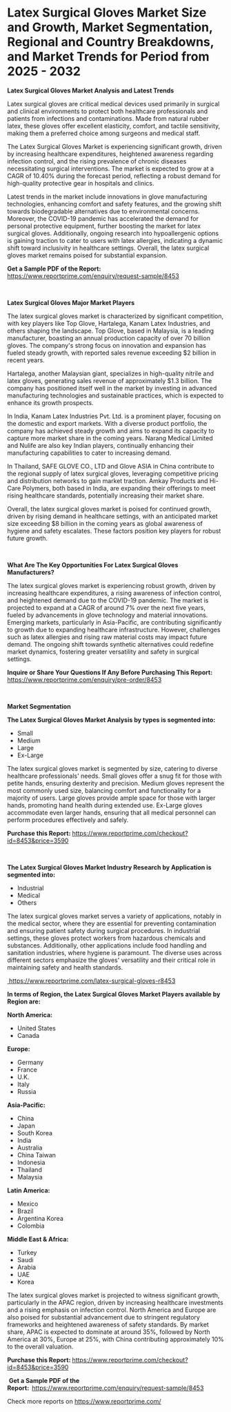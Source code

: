 <p><h1>Latex Surgical Gloves Market Size and Growth, Market Segmentation, Regional and Country Breakdowns, and Market Trends for Period from 2025 -  2032</h1></p><p><strong>Latex Surgical Gloves Market Analysis and Latest Trends</strong></p>
<p><p>Latex surgical gloves are critical medical devices used primarily in surgical and clinical environments to protect both healthcare professionals and patients from infections and contaminations. Made from natural rubber latex, these gloves offer excellent elasticity, comfort, and tactile sensitivity, making them a preferred choice among surgeons and medical staff.</p><p>The Latex Surgical Gloves Market is experiencing significant growth, driven by increasing healthcare expenditures, heightened awareness regarding infection control, and the rising prevalence of chronic diseases necessitating surgical interventions. The market is expected to grow at a CAGR of 10.40% during the forecast period, reflecting a robust demand for high-quality protective gear in hospitals and clinics.</p><p>Latest trends in the market include innovations in glove manufacturing technologies, enhancing comfort and safety features, and the growing shift towards biodegradable alternatives due to environmental concerns. Moreover, the COVID-19 pandemic has accelerated the demand for personal protective equipment, further boosting the market for latex surgical gloves. Additionally, ongoing research into hypoallergenic options is gaining traction to cater to users with latex allergies, indicating a dynamic shift toward inclusivity in healthcare settings. Overall, the latex surgical gloves market remains poised for substantial expansion.</p></p>
<p><strong>Get a Sample PDF of the Report:&nbsp;</strong> <a href="https://www.reportprime.com/enquiry/request-sample/8453?utm_campaign=3383&utm_medium=2&utm_source=Github&utm_content=ia&utm_term=19032025&utm_id=latex-surgical-gloves">https://www.reportprime.com/enquiry/request-sample/8453</a></p>
<p>&nbsp;</p>
<p><strong>Latex Surgical Gloves Major Market Players</strong></p>
<p><p>The latex surgical gloves market is characterized by significant competition, with key players like Top Glove, Hartalega, Kanam Latex Industries, and others shaping the landscape. Top Glove, based in Malaysia, is a leading manufacturer, boasting an annual production capacity of over 70 billion gloves. The company's strong focus on innovation and expansion has fueled steady growth, with reported sales revenue exceeding $2 billion in recent years. </p><p>Hartalega, another Malaysian giant, specializes in high-quality nitrile and latex gloves, generating sales revenue of approximately $1.3 billion. The company has positioned itself well in the market by investing in advanced manufacturing technologies and sustainable practices, which is expected to enhance its growth prospects.</p><p>In India, Kanam Latex Industries Pvt. Ltd. is a prominent player, focusing on the domestic and export markets. With a diverse product portfolio, the company has achieved steady growth and aims to expand its capacity to capture more market share in the coming years. Narang Medical Limited and Nulife are also key Indian players, continually enhancing their manufacturing capabilities to cater to increasing demand.</p><p>In Thailand, SAFE GLOVE CO., LTD and Glove ASIA in China contribute to the regional supply of latex surgical gloves, leveraging competitive pricing and distribution networks to gain market traction. Amkay Products and Hi-Care Polymers, both based in India, are expanding their offerings to meet rising healthcare standards, potentially increasing their market share.</p><p>Overall, the latex surgical gloves market is poised for continued growth, driven by rising demand in healthcare settings, with an anticipated market size exceeding $8 billion in the coming years as global awareness of hygiene and safety escalates. These factors position key players for robust future growth.</p></p>
<p>&nbsp;</p>
<p><strong>What Are The Key Opportunities For Latex Surgical Gloves Manufacturers?</strong></p>
<p><p>The latex surgical gloves market is experiencing robust growth, driven by increasing healthcare expenditures, a rising awareness of infection control, and heightened demand due to the COVID-19 pandemic. The market is projected to expand at a CAGR of around 7% over the next five years, fueled by advancements in glove technology and material innovations. Emerging markets, particularly in Asia-Pacific, are contributing significantly to growth due to expanding healthcare infrastructure. However, challenges such as latex allergies and rising raw material costs may impact future demand. The ongoing shift towards synthetic alternatives could redefine market dynamics, fostering greater versatility and safety in surgical settings.</p></p>
<p><strong>Inquire or Share Your Questions If Any Before Purchasing This Report:</strong> <a href="https://www.reportprime.com/enquiry/pre-order/8453?utm_campaign=3383&utm_medium=2&utm_source=Github&utm_content=ia&utm_term=19032025&utm_id=latex-surgical-gloves">https://www.reportprime.com/enquiry/pre-order/8453</a></p>
<p>&nbsp;</p>
<p><strong>Market Segmentation</strong></p>
<p><strong>The Latex Surgical Gloves Market Analysis by types is segmented into:</strong></p>
<p><ul><li>Small</li><li>Medium</li><li>Large</li><li>Ex-Large</li></ul></p>
<p><p>The latex surgical gloves market is segmented by size, catering to diverse healthcare professionals' needs. Small gloves offer a snug fit for those with petite hands, ensuring dexterity and precision. Medium gloves represent the most commonly used size, balancing comfort and functionality for a majority of users. Large gloves provide ample space for those with larger hands, promoting hand health during extended use. Ex-Large gloves accommodate even larger hands, ensuring that all medical personnel can perform procedures effectively and safely.</p></p>
<p><strong>Purchase this Report:&nbsp;</strong><a href="https://www.reportprime.com/checkout?id=8453&price=3590&utm_campaign=3383&utm_medium=2&utm_source=Github&utm_content=ia&utm_term=19032025&utm_id=latex-surgical-gloves">https://www.reportprime.com/checkout?id=8453&price=3590</a></p>
<p>&nbsp;</p>
<p><strong>The Latex Surgical Gloves Market Industry Research by Application is segmented into:</strong></p>
<p><ul><li>Industrial</li><li>Medical</li><li>Others</li></ul></p>
<p><p>The latex surgical gloves market serves a variety of applications, notably in the medical sector, where they are essential for preventing contamination and ensuring patient safety during surgical procedures. In industrial settings, these gloves protect workers from hazardous chemicals and substances. Additionally, other applications include food handling and sanitation industries, where hygiene is paramount. The diverse uses across different sectors emphasize the gloves' versatility and their critical role in maintaining safety and health standards.</p></p>
<p><a href="https://www.reportprime.com/latex-surgical-gloves-r8453?utm_campaign=3383&utm_medium=2&utm_source=Github&utm_content=ia&utm_term=19032025&utm_id=latex-surgical-gloves">&nbsp;https://www.reportprime.com/latex-surgical-gloves-r8453</a></p>
<p><strong>In terms of Region, the Latex Surgical Gloves Market Players available by Region are:</strong></p>
<p>
    <p> <strong> North America: </strong>
        <ul>
            <li>United States</li>
            <li>Canada</li>
        </ul>
        </p> 
    <p> <strong> Europe: </strong>
        <ul>
            <li>Germany</li>
            <li>France</li>
            <li>U.K.</li>
            <li>Italy</li>
            <li>Russia</li>
        </ul>
        </p> 
    <p> <strong> Asia-Pacific: </strong>
        <ul>
            <li>China</li>
            <li>Japan</li>
            <li>South Korea</li>
            <li>India</li>
            <li>Australia</li>
            <li>China Taiwan</li>
            <li>Indonesia</li>
            <li>Thailand</li>
            <li>Malaysia</li>
        </ul>
        </p> 
    <p> <strong> Latin America: </strong>
        <ul>
            <li>Mexico</li>
            <li>Brazil</li>
            <li>Argentina Korea</li>
            <li>Colombia</li>
        </ul>
        </p> 
    <p> <strong> Middle East & Africa: </strong>
        <ul>
            <li>Turkey</li>
            <li>Saudi</li>
            <li>Arabia</li>
            <li>UAE</li>
            <li>Korea</li>
        </ul>
    </p>
    </p>
<p><p>The latex surgical gloves market is projected to witness significant growth, particularly in the APAC region, driven by increasing healthcare investments and a rising emphasis on infection control. North America and Europe are also poised for substantial advancement due to stringent regulatory frameworks and heightened awareness of safety standards. By market share, APAC is expected to dominate at around 35%, followed by North America at 30%, Europe at 25%, with China contributing approximately 10% to the overall valuation.</p></p>
<p><strong>Purchase this Report: </strong><a href="https://www.reportprime.com/checkout?id=8453&price=3590&utm_campaign=3383&utm_medium=2&utm_source=Github&utm_content=ia&utm_term=19032025&utm_id=latex-surgical-gloves">https://www.reportprime.com/checkout?id=8453&price=3590</a></p>
<p>&nbsp;<strong>Get a Sample PDF of the Report:&nbsp;&nbsp;</strong><a href="https://www.reportprime.com/enquiry/request-sample/8453?utm_campaign=3383&utm_medium=2&utm_source=Github&utm_content=ia&utm_term=19032025&utm_id=latex-surgical-gloves">https://www.reportprime.com/enquiry/request-sample/8453</a></p>
<p><strong></strong></p>
<p>Check more reports on <a href="https://www.reportprime.com/?utm_campaign=3383&utm_medium=2&utm_source=Github&utm_content=ia&utm_term=19032025&utm_id=latex-surgical-gloves">https://www.reportprime.com/</a></p>